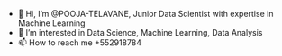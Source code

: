 - 👋 Hi, I’m @POOJA-TELAVANE, Junior Data Scientist with expertise in Machine Learning
- 👀 I’m interested in Data Science, Machine Learning, Data Analysis
- 📫 How to reach me +552918784

<!---
POOJA-TELAVANE/POOJA-TELAVANE is a ✨ special ✨ repository because its `README.md` (this file) appears on your GitHub profile.
You can click the Preview link to take a look at your changes.
--->
